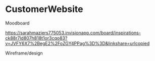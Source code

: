 # CustomerWebsite

Moodboard 

https://sarahmaziers775053.invisionapp.com/board/inspirations-ck88r7ld807h818t1or3cqo83?v=JVFY6X7%2BegE2%2FoZGY4PPag%3D%3D&linkshare=urlcopied

Wireframe/design


